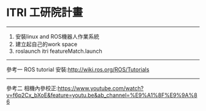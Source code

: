 # ITRI 工研院計畫
---
1. 安裝linux and ROS機器人作業系統
2. 建立起自己的work space
3. roslaunch itri featureMatch.launch 

---
參考一
ROS tutorial 安裝:http://wiki.ros.org/ROS/Tutorials

---
參考二
相機內參校正:https://www.youtube.com/watch?v=f6p2Cx_bXoE&feature=youtu.be&ab_channel=%E9%A1%8F%E9%9A%86
